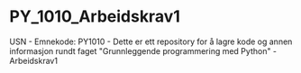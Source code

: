 # PY_1010_Arbeidskrav1
USN - Emnekode: PY1010  - Dette er ett repository for å lagre kode og annen informasjon rundt faget "Grunnleggende programmering med Python" - Arbeidskrav1
